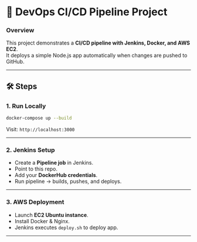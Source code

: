 # 🚀 DevOps CI/CD Pipeline Project

### Overview
This project demonstrates a **CI/CD pipeline with Jenkins, Docker, and AWS EC2**.  
It deploys a simple Node.js app automatically when changes are pushed to GitHub.

---

## 🛠️ Steps

### 1. Run Locally
```bash
docker-compose up --build
```
Visit: `http://localhost:3000`

---

### 2. Jenkins Setup
- Create a **Pipeline job** in Jenkins.
- Point to this repo.
- Add your **DockerHub credentials**.
- Run pipeline → builds, pushes, and deploys.

---

### 3. AWS Deployment
- Launch **EC2 Ubuntu instance**.
- Install Docker & Nginx.
- Jenkins executes `deploy.sh` to deploy app.

---
